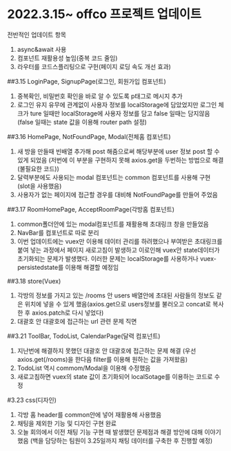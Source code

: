 # 2022.3.15~ offco 프로젝트 업데이트

전반적인 업데이트 항목
1. async&await 사용
2. 컴포넌트 재활용성 높임(중복 코드 줄임)
3. 라우터를 코드스플리팅으로 구헌(페이지 로딩 속도 개선 효과)

##3.15
LoginPage, SignupPage(로그인, 회원가입 컴포넌트)
1. 중복확인, 비밀번호 확인을 바로 알 수 있도록 p태그로 메시지 추가
2. 로그인 유지 유무에 관계없이 사용자 정보를 localStorage에 담았었지만 로그인 체크가 ture 일때만 localStorage에 사용자 정보를 담고 false 일때는 담지않음 (false 일때는 state 값을 이용해 router path 설정)

##3.16
HomePage, NotFoundPage, Modal(전체홈 컴포넌트)
1. 새 방을 만들때 빈배열 추가해 post 해줌으로써 해당부분에 user 정보 post 할 수 있게 되었음
(저번에 이 부분을 구현하지 못해 axios.get을 두번하는 방법으로 해결(불필요한 코드))
2. 달력부분에도 사용되는 modal 컴포넌트는 common 컴포넌트를 사용해 구현
(slot을 사용했음)
3. 사용자가 없는 페이지에 접근할 경우를 대비해 NotFoundPage를 만들어 주었음

##3.17
RoomHomePage, AcceptRoomPage(각방홈 컴포넌트)
1. common폴더안에 있는 modal컴포넌트를 재활용해 초대링크 창을 만들었음
2. NavBar를 컴포넌트로 따로 분리
3. 이번 업데이트에는 vuex만 이용해 데이터 관리를 하려했으나 부여받은 초대링크를 붙여 넣는 과정에서 
페이지 새로고침이 발생하고 이로인해 vuex안 state데이터가 초기화되는 문제가 발생했다.
이러한 문제는 localStorage를 사용하거나 vuex-persistedstate를 이용해 해결할 예정임

##3.18
store(Vuex)
1. 각방의 정보를 가지고 있는 /rooms 안 users 배열안에 초대된 사람들의 정보도 같은 위치에 넣을 수 있게 했음(axios.get으로 users정보를 불러오고 concat로 복사한 후 axios.patch로 다시 넣었다)
2. 대괄호 안 대괄호에 접근하는 url 관련 문제 직면

##3.21
ToolBar, TodoList, CalendarPage(달력 컴포넌트)
1. 지난번에 해결하지 못했던 대괄호 안 대괄호에 접근하는 문제 해결
(우선 axios.get(/rooms)을 한다음 filter를 이용해 원하는 값을 가져왔음)
2. TodoList 역시 commom/Modal을 이용해 수정했음
3. 새로고침하면 vuex의 state 값이 초기화되어 localSotage를 이용하는 코드로 수정

#3.23
css(디자인)
1. 각방 홈 header를 common안에 넣어 재활용해 사용했음
2. 채팅을 제외한 기능 및 디자인 구현 완료
3. 오늘 회의에서 이전 채팅 기능 구현 때 발생했던 문제점과 해결 방안에 대해 이야기 했음
(백을 담당하는 팀원이 3.25일까지 채팅 데이터를 구축한 후 진행할 예정)
